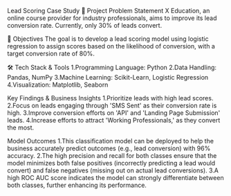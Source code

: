 Lead Scoring Case Study 
📌 Project Problem Statement
X Education, an online course provider for industry professionals, aims to improve its lead conversion rate. Currently, only 30% of leads convert. 

🎯 Objectives
The goal is to develop a lead scoring model using logistic regression to assign scores based on the likelihood of conversion, with a target conversion rate of 80%.

🛠️ Tech Stack & Tools
1.Programming Language: Python
2.Data Handling: Pandas, NumPy
3.Machine Learning: Scikit-Learn, Logistic Regression
4.Visualization: Matplotlib, Seaborn

Key Findings & Business Insights
1.Prioritize leads with high lead scores.
2.Focus on leads engaging through 'SMS Sent' as their conversion rate is high.
3.Improve conversion efforts on 'API' and 'Landing Page Submission' leads.
4.Increase efforts to attract 'Working Professionals,' as they convert the most.

Model Outcomes
1.This classification model can be deployed to help the business accurately predict outcomes (e.g., lead conversion) with 96% accuracy.
2.The high precision and recall for both classes ensure that the model minimizes both false positives (incorrectly predicting a lead would convert) and false negatives (missing out on actual lead conversions).
3.A high ROC AUC score indicates the model can strongly differentiate between both classes, further enhancing its performance.
